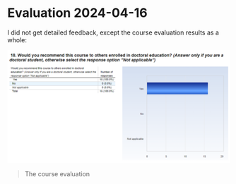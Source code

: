 # Evaluation 2024-04-16

I did not get detailed feedback, except the
course evaluation results as a whole:

![Course evaluation](course_evaluation.png)

> The course evaluation

